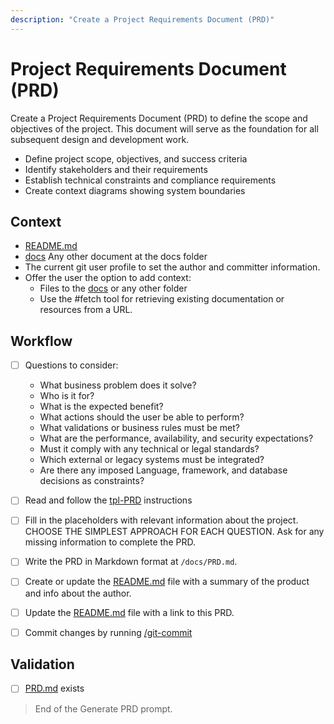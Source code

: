```yaml
---
description: "Create a Project Requirements Document (PRD)"
---
```


# Project Requirements Document (PRD)

Create a Project Requirements Document (PRD) to define the scope and objectives of the project.
This document will serve as the foundation for all subsequent design and development work.

- Define project scope, objectives, and success criteria
- Identify stakeholders and their requirements
- Establish technical constraints and compliance requirements
- Create context diagrams showing system boundaries

## Context

- [README.md](/README.md)
- [docs](/docs) Any other document at the docs folder
- The current git user profile to set the author and committer information.
- Offer the user the option to add context:
  - Files to the [docs](/docs) or any other folder
  - Use the #fetch tool for retrieving existing documentation or resources from a URL.

## Workflow

- [ ] Questions to consider:
  - What business problem does it solve?
  - Who is it for?
  - What is the expected benefit? 
  - What actions should the user be able to perform?
  - What validations or business rules must be met?
  - What are the performance, availability, and security expectations?  
  - Must it comply with any technical or legal standards?
  - Which external or legacy systems must be integrated?
  - Are there any imposed Language, framework, and database decisions as constraints?

- [ ] Read and follow the [tpl-PRD](../instructions/tpl-PRD.instructions.md) instructions

- [ ] Fill in the placeholders with relevant information about the project. CHOOSE THE SIMPLEST APPROACH FOR EACH QUESTION. Ask for any missing information to complete the PRD.

- [ ] Write the PRD in Markdown format at `/docs/PRD.md`.

- [ ] Create or update the [README.md](/README.md) file with a summary of the product and info about the author.

- [ ] Update the [README.md](/README.md) file with a link to this PRD. 

- [ ] Commit changes by running [/git-commit](git-commit.prompt.md)

## Validation

- [ ] [PRD.md](/docs/PRD.md) exists

> End of the Generate PRD prompt.
